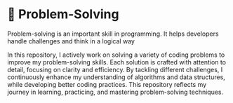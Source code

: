 # 🧠 Problem-Solving  

Problem-solving is an important skill in programming. It helps developers handle challenges and think in a logical way

In this repository, I actively work on solving a variety of coding problems to improve my problem-solving skills. Each solution is crafted with attention to detail, focusing on clarity and efficiency. By tackling different challenges, I continuously enhance my understanding of algorithms and data structures, while developing better coding practices. This repository reflects my journey in learning, practicing, and mastering problem-solving techniques.

